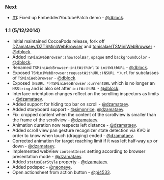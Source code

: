### Next

* [#1](https://github.com/dblock/TSMiniWebBrowser/issues/1): Fixed up EmbeddedYoutubePatch demo - [@dblock](https://github.com/dblock).

### 1.1 (5/12/2014)

* Initial maintained CocoaPods release, fork off [DZamataev/DZTSMiniWebBrowser](https://github.com/DZamataev/DZTSMiniWebBrowser) and [tonisalae/TSMiniWebBrowser](https://github.com/tonisalae/TSMiniWebBrowser) - [@dblock](https://github.com/dblock).
* Added `TSMiniWebBrowser:showToolBar`, `opaque` and `backgroundColor` - [@dblock](https://github.com/dblock).
* Renamed `TSMiniWebBrowser:initWithUrl` to `initWithURL` - [@dblock](https://github.com/dblock).
* Exposed `TSMiniWebBrowser:requestWithURL:(NSURL *)url` for subclasses of `TSMiniWebBrowser` - [@dblock](https://github.com/dblock).
* Exposed `(NSURL *)TSMiniWebBrowser:currentURL` which is no longer an `NSString` and is also set after `initWithURL` - [@dblock](https://github.com/dblock).
* Interface orientation changes reflect on the scrolling inspectors as limits - [@dzamataev](https://github.com/DZamataev).
* Added support for hiding top bar on scroll - [@dzamataev](https://github.com/DZamataev).
* Added storyboard support - [@simonrice](https://github.com/simonrice), [@dzamataev](https://github.com/DZamataev).
* Fix: cropped content when the content of the scrollview is smaller than the frame of the scrollview - [@dzamataev](https://github.com/DZamataev).
* Animation duration now respects left distance - [@dzamataev](https://github.com/DZamataev).
* Added scroll view pan gesture recognizer state detection via KVO in order to know when touch (dragging) ended - [@dzamataev](https://github.com/DZamataev).
* Corrected animation for target reaching limit if it was left half-way up or down - [@dzamataev](https://github.com/DZamataev).
* Implemented webView `contentInset` setting according to browser presentation mode - [@dzamataev](https://github.com/DZamataev).
* Added `statusBarStyle` property - [@dzamataev](https://github.com/DZamataev).
* Added podspec - [@neoneye](https://github.com/neoneye).
* Open actionsheet from action button - [@pj4533](https://github.com/pj4533).
